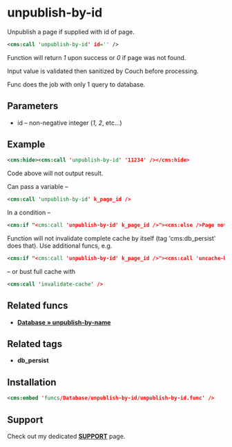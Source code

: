 # unpublish-by-id

Unpublish a page if supplied with id of page.

```xml
<cms:call 'unpublish-by-id' id='' />
```

Function will return *1* upon success or *0* if page was not found.

Input value is validated then sanitized by Couch before processing.

Func does the job with only 1 query to database.

## Parameters

* id – non-negative integer (*1*, *2*, etc...)

## Example

```xml
<cms:hide><cms:call 'unpublish-by-id' '11234' /></cms:hide>
```

Code above will not output result.

Can pass a variable –

```xml
<cms:call 'unpublish-by-id' k_page_id />
```

In a condition –

```xml
<cms:if "<cms:call 'unpublish-by-id' k_page_id />"><cms:else />Page not found!</cms:if>
```

Function will not invalidate complete cache by itself (tag 'cms:db_persist' does that). Use additional funcs, e.g.

```xml
<cms:if "<cms:call 'unpublish-by-id' k_page_id />"><cms:call 'uncache-by-pagelink' k_page_link /><cms:else />Page not found!</cms:if>
```

– or bust full cache with

```xml
<cms:call 'invalidate-cache' />
```

## Related funcs

* [**Database &raquo; unpublish-by-name**](/Database/unpublish-by-name)

## Related tags

* **db_persist**

## Installation

```xml
<cms:embed 'funcs/Database/unpublish-by-id/unpublish-by-id.func' />
```

## Support

Check out my dedicated [**SUPPORT**](/SUPPORT.md) page.

